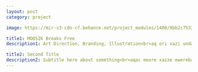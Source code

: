 ```yaml
---
layout: post
category: project

image: https://mir-s3-cdn-cf.behance.net/project_modules/1400/9bb2c753333119.59305d5c03e54.gif

title1: MOOSIK Breaks Free
description1: Art Direction, Branding, Illustration<br>aq ori xazi unda iyos toma

title2: Second Title
description2: Subtitle here about something<br>aqac meore xazze ewereba xolme rame
---
```

